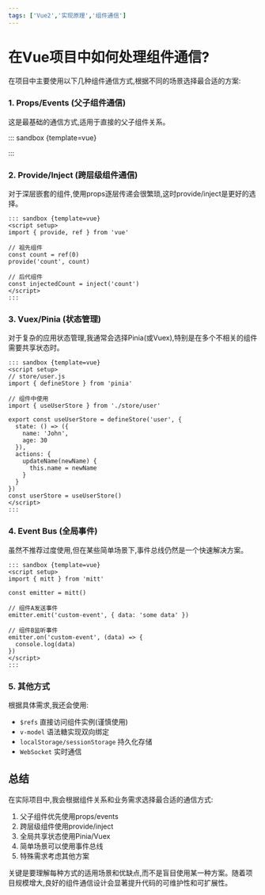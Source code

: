 ```yaml
---
tags: ['Vue2','实现原理','组件通信']
---
```


# 在Vue项目中如何处理组件通信?

在项目中主要使用以下几种组件通信方式,根据不同的场景选择最合适的方案:

### 1. Props/Events (父子组件通信)

这是最基础的通信方式,适用于直接的父子组件关系。

::: sandbox {template=vue}
<script setup>
// 子组件
const props = defineProps(['message'])
const emit = defineEmits(['update'])

function handleClick() {
  emit('update', 'New message from child')
}
</script>

<template>
  <div>
    <p>接收父组件消息: {{ message }}</p>
    <button @click="handleClick">向父组件发送消息</button>
  </div>
</template>
:::

### 2. Provide/Inject (跨层级组件通信)

对于深层嵌套的组件,使用props逐层传递会很繁琐,这时provide/inject是更好的选择。

```vue
::: sandbox {template=vue}
<script setup>
import { provide, ref } from 'vue'

// 祖先组件
const count = ref(0)
provide('count', count)

// 后代组件
const injectedCount = inject('count')
</script>
:::
```

### 3. Vuex/Pinia (状态管理)

对于复杂的应用状态管理,我通常会选择Pinia(或Vuex),特别是在多个不相关的组件需要共享状态时。

```vue
::: sandbox {template=vue}
<script setup>
// store/user.js
import { defineStore } from 'pinia'

// 组件中使用
import { useUserStore } from './store/user'

export const useUserStore = defineStore('user', {
  state: () => ({
    name: 'John',
    age: 30
  }),
  actions: {
    updateName(newName) {
      this.name = newName
    }
  }
})
const userStore = useUserStore()
</script>
:::
```

### 4. Event Bus (全局事件)

虽然不推荐过度使用,但在某些简单场景下,事件总线仍然是一个快速解决方案。

```vue
::: sandbox {template=vue}
<script setup>
import { mitt } from 'mitt'

const emitter = mitt()

// 组件A发送事件
emitter.emit('custom-event', { data: 'some data' })

// 组件B监听事件
emitter.on('custom-event', (data) => {
  console.log(data)
})
</script>
:::
```

### 5. 其他方式

根据具体需求,我还会使用:
- `$refs` 直接访问组件实例(谨慎使用)
- `v-model` 语法糖实现双向绑定
- `localStorage/sessionStorage` 持久化存储
- `WebSocket` 实时通信

## 总结

在实际项目中,我会根据组件关系和业务需求选择最合适的通信方式:
1. 父子组件优先使用props/events
2. 跨层级组件使用provide/inject
3. 全局共享状态使用Pinia/Vuex
4. 简单场景可以使用事件总线
5. 特殊需求考虑其他方案

关键是要理解每种方式的适用场景和优缺点,而不是盲目使用某一种方案。随着项目规模增大,良好的组件通信设计会显著提升代码的可维护性和可扩展性。
